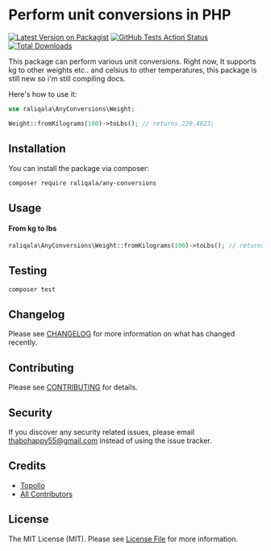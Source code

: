 # Perform unit conversions in PHP

[![Latest Version on Packagist](https://img.shields.io/packagist/v/raliqala/any-conversions.svg?style=flat-square)](https://packagist.org/packages/raliqala/any-conversions)
[![GitHub Tests Action Status](https://img.shields.io/github/workflow/status/raliqala/any-conversions/run-tests?label=tests)](https://github.com/raliqala/any-conversions/actions?query=workflow%3Arun-tests+branch%3Amain)
[![Total Downloads](https://img.shields.io/packagist/dt/raliqala/any-conversions.svg?style=flat-square)](https://packagist.org/packages/raliqala/any-conversions)

This package can perform various unit conversions. Right now, It supports kg to other weights etc.. and celsius to other temperatures, this package is still new so i'm still compiling docs.

Here's how to use it:

```php
use raliqala\AnyConversions\Weight;

Weight::fromKilograms(100)->toLbs(); // returns 220.4623;
```

## Installation

You can install the package via composer:

```bash
composer require raliqala/any-conversions
```

## Usage

#### From kg to lbs

```php
raliqala\AnyConversions\Weight::fromKilograms(100)->toLbs(); // returns 220.4623;
```

## Testing

``` bash
composer test
```

## Changelog

Please see [CHANGELOG](CHANGELOG.md) for more information on what has changed recently.

## Contributing

Please see [CONTRIBUTING](CONTRIBUTING.md) for details.

## Security

If you discover any security related issues, please email thabohappy55@gmail.com instead of using the issue tracker.

## Credits

- [Topollo](https://github.com/raliqala)
- [All Contributors](../../contributors)

## License

The MIT License (MIT). Please see [License File](LICENSE.md) for more information.
